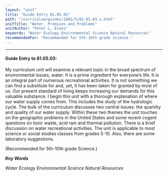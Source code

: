 ```yaml
---
layout: "unit"
title: "Guide Entry 81.05.03"
path: "/curriculum/guides/1981/5/81.05.03.x.html"
unitTitle: "Water, Promises and Problems"
unitAuthor: "Peter L. Evans"
keywords: "Water Ecology Environmental Science Natural Resources"
recommendedFor: "Recommended for 5th-10th grade Science."
---
```

<body>
<hr/>
<h4>
Guide Entry to 81.05.03:
</h4>
My curriculum unit will examine a relevant topic in the broad spectrum of environmental issues, water.  It is a prime ingredient for everyone’s life.  It is an integral part of numerous recreational activities.  It is not something we can find a substitute for and, yet, it has been taken for granted by most of us.  Our present standard of living keeps increasing our demands for this valuable substance.  I begin this unit with a thorough explanation of where our water supply comes from.  This includes the study of the hydrologic cycle.  The bulk of the curriculum discusses two central issues: the quantity and quality of our water supply.  Within these two themes the unit touches on the geographic problems in the United States and some recent cogent questions on toxic waste, acid rain and thermal pollution.  There is a brief discussion on water recreational activities.  The unit is applicable to most science or social studies classes from grades 5-10.  Also, there are some laboratory suggestions.
<p>
(Recommended for 5th-10th grade Science.)
</p>
<p>
<b>
<i>
Key Words
</i>
</b>
<br/>
</p>
<p>
<i>
Water Ecology Environmental Science Natural Resources
</i>
</p>
</body>